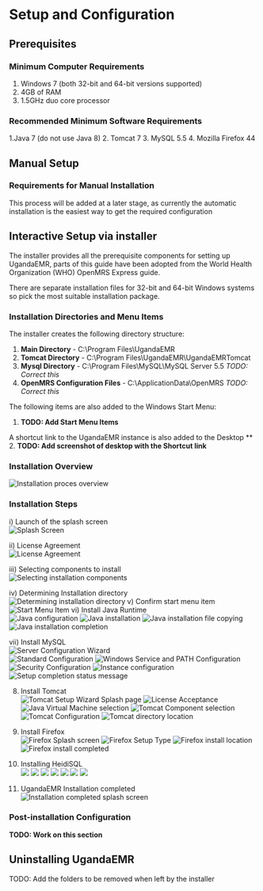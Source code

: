 # Setup and Configuration
## Prerequisites
### Minimum Computer Requirements

1.  Windows 7 (both 32-bit and 64-bit versions supported)
2.  4GB of RAM
3. 1.5GHz duo core processor

### Recommended Minimum Software Requirements
1.Java 7 (do not use Java 8)
2. Tomcat 7
3. MySQL 5.5
4.  Mozilla Firefox 44

## Manual Setup 
### Requirements for Manual Installation
This process will be added at a later stage, as currently the automatic installation is the easiest way to get the required configuration

## Interactive Setup via installer
The installer provides all the prerequisite components for setting up UgandaEMR, parts of this guide have been adopted from the World Health Organization (WHO) OpenMRS Express guide.

There are separate installation files for 32-bit and 64-bit Windows systems so pick the most suitable installation package.

### Installation Directories and Menu Items
The installer creates the following directory structure:

1. **Main Directory** - C:\Program Files\UgandaEMR
2. **Tomcat Directory** - C:\Program Files\UgandaEMR\UgandaEMRTomcat
3. **Mysql Directory** - C:\Program Files\MySQL\MySQL Server 5.5 *TODO: Correct this*
4. **OpenMRS Configuration Files** - C:\ApplicationData\OpenMRS *TODO: Correct this*

The following items are also added to the Windows Start Menu:
1. **TODO: Add Start Menu Items**

A shortcut link to the UgandaEMR instance is also added to the Desktop ** 
2. **TODO: Add screenshot of desktop with the Shortcut link**

### Installation Overview
![Installation proces overview](images/installer/installation_process.png)

### Installation Steps
i) Launch of the splash screen  
![Splash Screen](images/installer/splash.jpg)  

ii) License Agreement  
![License Agreement](images/installer/1.2-agreement.jpg)  

iii) Selecting components to install  
![Selecting installation components](images/installer/1.3-components.jpg)

iv) Determining Installation directory  
![Determining installation directory](images/installer/1.4-location.jpg)
v) Confirm start menu item  
![Start Menu Item](images/installer/1.5-shortcut.jpg)
vi) Install Java Runtime  
![Java configuration](images/installer/2.1-inst-java.jpg)
![Java installation](images/installer/2.3-java.jpg)
![Java installation file copying](images/installer/2.4-java-2.jpg)
![Java installation completion](images/installer/2.5-inst-java-complete.jpg)

vii) Install MySQL  
![Server Configuration Wizard](images/installer/3.1-mysql-configure.jpg)  
![Standard Configuration](images/installer/3.2-standard.jpg)
![Windows Service and PATH Configuration](images/installer/3.3-comd1.jpg)
![Security Configuration](images/installer/3.4-password-for-root.jpg)
![Instance configuration](images/installer/3.5-execute.jpg)
![Setup completion status message](images/installer/3.6-mysql-finished.jpg)

8. Install Tomcat  
![Tomcat Setup Wizard Splash page](images/installer/4.1-tomcat-installation.jpg)
![License Acceptance](images/installer/4.2-tomcat-agree.jpg)
![Java Virtual Machine selection](images/installer/4.3-java-directory.jpg) 
![Tomcat Component selection](images/installer/4.4-tomcat-componets.jpg)
![Tomcat Configuration](images/installer/4.5-configure-tomccat.jpg)
![Tomcat directory location](images/installer/4.6-tomcat-location.jpg)

9. Install Firefox  
![Firefox Splash screen](images/installer/5.3-fire-fox-inst.jpg)
![Firefox Setup Type](images/installer/5.4-fire-standard.jpg)
![Firefox install location](images/installer/5.5-fire-fox-directory.jpg)
![Firefox install completed](images/installer/5.2-fire-fox-start.jpg)
10. Installing HeidiSQL  
![](images/installer/1.1heidisql.PNG)
![](images/installer/1.2heidisql.PNG)
![](images/installer/1.3heidisql.PNG)
![](images/installer/1.4heidisql.PNG)
![](images/installer/1.5heidisql.PNG)
![](images/installer/1.6heidisql.PNG)
![](images/installer/1.7heidisql.PNG)

11. UgandaEMR Installation completed  
![Installation completed splash screen](images/installer/6.0-complete-installation.jpg)

### Post-installation Configuration
**TODO: Work on this section**
## Uninstalling UgandaEMR 
TODO: Add the folders to be removed when left by the installer 